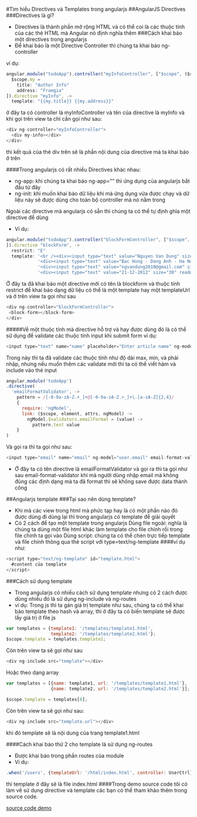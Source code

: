 #Tìm hiểu Directives và Templates trong angularjs
##AngularJS Directives
###Directives là gì?
+ Directives là thành phần mở rộng HTML và có thể coi là các thuộc tính của các thẻ HTML mà Angular nó định nghĩa thêm
###Cách khai báo một directives trong angularjs
+ Để khai báo là một Directive Controller thì chúng ta khai báo ng-controller


ví dụ:

```javascript
angular.module("todoApp").controller("myInfoController", ["$scope", ($scope) ->
  $scope.my =
    title: "Author Info"
    address: "Framgia"
]).directive "myInfo", ->
  template: "{{my.title}} {{my.address}}"
```


ở đây ta có controller là myInfoController và tên của directive là myInfo và khi gọi trên view ta chỉ cần gọi như sau:

```javascript
<div ng-controller="myInfoController">
  <div my-info></div>
</div>
```

thì kết quả của thẻ div trên sẽ là phần nội dung của directive mà ta khai báo ở trên


####Trong angularjs có rất nhiều Directives khác nhau:
+ ng-app: khi chúng ta khai báo ng-app="" thì ứng dụng của angularjs bắt đầu từ đây
+ ng-init: khi muốn khai báo dữ liệu khi mà ứng dụng vừa được chạy và dữ liệu này sẽ được dùng cho toàn bộ controller mà nó nằm trong


Ngoài các directive mà angularjs có sẵn thì chúng ta có thể tự định ghĩa một directive để dùng
+ Ví dụ:
```javascript
angular.module("todoApp").controller("blockFormController", ["$scope", ($scope) ->
]).directive "blockForm", ->
  restrict: "E"
  template: '<br /><div><input type="text" value="Nguyen Van Dung" size="30" readonly /></div>' +
            '<div><input type="text" value="Bac Hong - Dong Anh - Ha Noi" size="30" readonly /></div>' +
            '<div><input type="text" value="ngvandung2010@gmail.com" size="30" readonly /></div>' +
            '<div><input type="text" value="21-12-2012" size="30" readonly /></div>'
```


Ở đây ta đã khai báo một directive mới có tên là blockform và thuộc tính restrict để khai báo dạng dữ liệu có thể là một template hay một templateUrl và ở trên view ta gọi như sau

```javascript
<div ng-controller="blockFormController">
 <block-form></block-form>
</div>
```

#####Về một thuộc tính mà directive hỗ trợ và hay được dùng đó là có thể sử dụng để validate các thuộc tính input khi submit form
ví dụ:
```javascript
<input type="text" name="name" placeholder="Enter article name" ng-model="user.name" class="input-xlarge search-query"  ng-minlength=3 ng-maxlength=20 ensure-unique="name" required /><br />
```

Trong này thì ta đã validate các thuộc tính như độ dài max, min, và phải nhập, nhưng nếu muốn thêm các validate mới thì ta có thể viết hàm và include vào thẻ input

```javascript
angular.module('todoApp')
.directive(
  'emailFormatValidator', ->
    pattern = /[-0-9a-zA-Z.+_]+@[-0-9a-zA-Z.+_]+\.[a-zA-Z]{2,4}/
    {
      require: 'ngModel',
      link: ($scope, element, attrs, ngModel) ->
        ngModel.$validators.emailFormat = (value) ->
          pattern.test value
    }
)
```


Và gọi ra thì ta gọi như sau:

```javascript
<input type="email" name="email" ng-model="user.email" email-format-validator required />
```
+ Ở đây ta có tên directive là emailFormatValidator và gọi ra thì ta gọi như sau email-format-validator khi mà người dùng nhập email mà không đúng các định dạng mà ta đã format thì sẽ không save được data thành công


##Angularjs template
###Tại sao nên dùng template?
+ Khi mà các view trong html mà phức tạp hay là có một phần nào đó được dùng đi dùng lại thì trong angularjs có template để giải quyết
+ Có 2 cách để tạo một template trong angularjs
    Dùng file ngoài: nghĩa là chúng ta dùng một file html khác làm template cho file chính rồi trong file chính ta gọi vào
    Dùng script: chúng ta có thể chèn trực tiếp template và file chính thông qua thẻ script với type=text/ng-template
####ví dụ như:
```javascript
<script type="text/ng-template" id="template.html">
  #content của template
</script>
```

###Cách sử dụng template
+ Trong angularjs có nhiều cách sử dụng template nhưng có 2 cách được dùng nhiều đó là sử dụng ng-include và ng-routes
+ ví dụ:
Trong js thì ta gán giá trị template như sau, chúng ta có thể khai báo template theo hash và array, thì ở đây ta có biến template sẽ được lấy giá trị ở file js


```javascript
var templates = {template1: '/templates/template1.html',
                 template2: '/templates/template2.html'};
$scope.template = templates.template1;
```


Còn trên view ta sẽ gọi như sau
```javascript
<div ng-include src="template"></div>
```

Hoặc theo dạng array
```javascript
var templates = [{name: template1, url: '/templates/template1.html'},
                 {name: template2, url: '/templates/template2.html'}];

$scope.template = templates[0];
```


Còn trên view ta sẽ gọi như sau:
```javascript
<div ng-include src="template.url"></div>
```
khi đó template sẽ là nội dung của trang template1.html


####Cách khai báo thứ 2 cho template là sử dụng ng-routes
+ Được khai báo trong phần routes của module
+ Ví dụ:
```javascript
.when('/users', {templateUrl: '/html/index.html', controller: UserCtrl})
```


thì template ở đây sẽ là file index.html
####Trong demo source code tôi có làm về sử dụng directive và template các bạn có thể tham khảo thêm trong source code.

[source code demo](https://github.com/nguyenvandung89/angularjs_part2)
